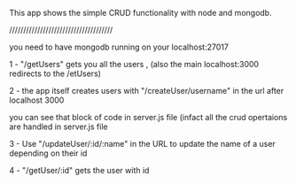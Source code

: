 This app shows the simple CRUD functionality with node and mongodb.

/////////////////////////////////////

you need to have mongodb running on your localhost:27017


1 - "/getUsers" gets you all the users , (also the main localhost:3000 redirects to the /etUsers)

2 - the app itself creates users with "/createUser/username" in the url after localhost 3000

you can see that block of code in server.js file (infact all the crud opertaions are handled in server.js file

3 - Use "/updateUser/:id/:name" in the URL to update the name of a user depending on their id


4 - "/getUser/:id" gets the user with id 
